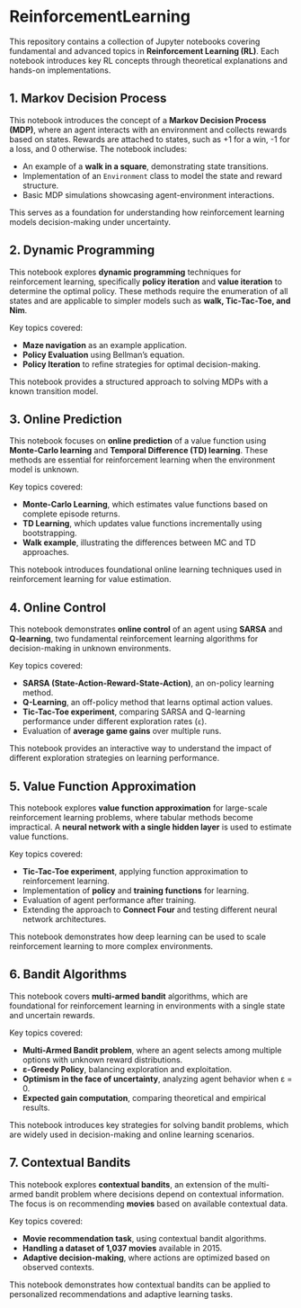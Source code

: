 # ReinforcementLearning

This repository contains a collection of Jupyter notebooks covering fundamental and advanced topics in **Reinforcement Learning (RL)**. Each notebook introduces key RL concepts through theoretical explanations and hands-on implementations.

## 1. Markov Decision Process

This notebook introduces the concept of a **Markov Decision Process (MDP)**, where an agent interacts with an environment and collects rewards based on states. Rewards are attached to states, such as +1 for a win, -1 for a loss, and 0 otherwise. The notebook includes:

- An example of a **walk in a square**, demonstrating state transitions.
- Implementation of an `Environment` class to model the state and reward structure.
- Basic MDP simulations showcasing agent-environment interactions.

This serves as a foundation for understanding how reinforcement learning models decision-making under uncertainty.

## 2. Dynamic Programming

This notebook explores **dynamic programming** techniques for reinforcement learning, specifically **policy iteration** and **value iteration** to determine the optimal policy. These methods require the enumeration of all states and are applicable to simpler models such as **walk, Tic-Tac-Toe, and Nim**.

Key topics covered:
- **Maze navigation** as an example application.
- **Policy Evaluation** using Bellman’s equation.
- **Policy Iteration** to refine strategies for optimal decision-making.

This notebook provides a structured approach to solving MDPs with a known transition model.

## 3. Online Prediction

This notebook focuses on **online prediction** of a value function using **Monte-Carlo learning** and **Temporal Difference (TD) learning**. These methods are essential for reinforcement learning when the environment model is unknown.

Key topics covered:
- **Monte-Carlo Learning**, which estimates value functions based on complete episode returns.
- **TD Learning**, which updates value functions incrementally using bootstrapping.
- **Walk example**, illustrating the differences between MC and TD approaches.

This notebook introduces foundational online learning techniques used in reinforcement learning for value estimation.

## 4. Online Control

This notebook demonstrates **online control** of an agent using **SARSA** and **Q-learning**, two fundamental reinforcement learning algorithms for decision-making in unknown environments.

Key topics covered:
- **SARSA (State-Action-Reward-State-Action)**, an on-policy learning method.
- **Q-Learning**, an off-policy method that learns optimal action values.
- **Tic-Tac-Toe experiment**, comparing SARSA and Q-learning performance under different exploration rates (`ε`).
- Evaluation of **average game gains** over multiple runs.

This notebook provides an interactive way to understand the impact of different exploration strategies on learning performance.

## 5. Value Function Approximation

This notebook explores **value function approximation** for large-scale reinforcement learning problems, where tabular methods become impractical. A **neural network with a single hidden layer** is used to estimate value functions.

Key topics covered:
- **Tic-Tac-Toe experiment**, applying function approximation to reinforcement learning.
- Implementation of **policy** and **training functions** for learning.
- Evaluation of agent performance after training.
- Extending the approach to **Connect Four** and testing different neural network architectures.

This notebook demonstrates how deep learning can be used to scale reinforcement learning to more complex environments.

## 6. Bandit Algorithms

This notebook covers **multi-armed bandit** algorithms, which are foundational for reinforcement learning in environments with a single state and uncertain rewards.

Key topics covered:
- **Multi-Armed Bandit problem**, where an agent selects among multiple options with unknown reward distributions.
- **ε-Greedy Policy**, balancing exploration and exploitation.
- **Optimism in the face of uncertainty**, analyzing agent behavior when ε = 0.
- **Expected gain computation**, comparing theoretical and empirical results.

This notebook introduces key strategies for solving bandit problems, which are widely used in decision-making and online learning scenarios.

## 7. Contextual Bandits

This notebook explores **contextual bandits**, an extension of the multi-armed bandit problem where decisions depend on contextual information. The focus is on recommending **movies** based on available contextual data.

Key topics covered:
- **Movie recommendation task**, using contextual bandit algorithms.
- **Handling a dataset of 1,037 movies** available in 2015.
- **Adaptive decision-making**, where actions are optimized based on observed contexts.

This notebook demonstrates how contextual bandits can be applied to personalized recommendations and adaptive learning tasks.
